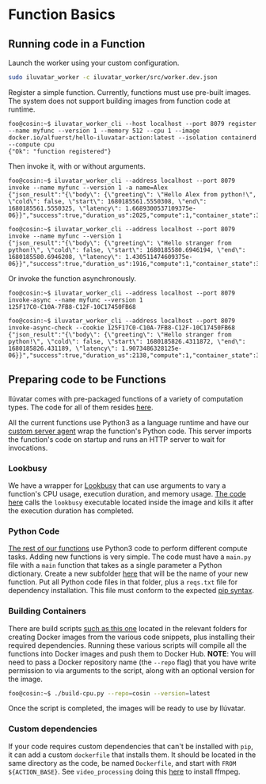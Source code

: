 # Function Basics

## Running code in a Function

Launch the worker using your custom configuration.

```bash
sudo iluvatar_worker -c iluvatar_worker/src/worker.dev.json
```

Register a simple function.
Currently, functions must use pre-built images.
The system does not support building images from function code at runtime.

```shell
foo@cosin:~$ iluvatar_worker_cli --host localhost --port 8079 register --name myfunc --version 1 --memory 512 --cpu 1 --image docker.io/alfuerst/hello-iluvatar-action:latest --isolation containerd --compute cpu
{"Ok": "function registered"}
```

Then invoke it, with or without arguments.

```shell
foo@cosin:~$ iluvatar_worker_cli --address localhost --port 8079 invoke --name myfunc --version 1 -a name=Alex
{"json_result":"{\"body\": {\"greeting\": \"Hello Alex from python!\", \"cold\": false, \"start\": 1680185561.5550308, \"end\": 1680185561.5550325, \"latency\": 1.6689300537109375e-06}}","success":true,"duration_us":2025,"compute":1,"container_state":3}
```

```shell
foo@cosin:~$ iluvatar_worker_cli --address localhost --port 8079 invoke --name myfunc --version 1
{"json_result":"{\"body\": {\"greeting\": \"Hello stranger from python!\", \"cold\": false, \"start\": 1680185580.6946194, \"end\": 1680185580.6946208, \"latency\": 1.430511474609375e-06}}","success":true,"duration_us":1916,"compute":1,"container_state":3}
```

Or invoke the function asynchronously.

```shell
foo@cosin:~$ iluvatar_worker_cli --address localhost --port 8079 invoke-async --name myfunc --version 1
125F17C0-C10A-7FB8-C12F-10C17450FB68
```

```shell
foo@cosin:~$ iluvatar_worker_cli --address localhost --port 8079 invoke-async-check --cookie 125F17C0-C10A-7FB8-C12F-10C17450FB68
{"json_result":"{\"body\": {\"greeting\": \"Hello stranger from python!\", \"cold\": false, \"start\": 1680185826.4311872, \"end\": 1680185826.431189, \"latency\": 1.9073486328125e-06}}","success":true,"duration_us":2138,"compute":1,"container_state":3}
```

## Preparing code to be Functions

Ilúvatar comes with pre-packaged functions of a variety of computation types.
The code for all of them resides [here](../../load/functions/).

All the current functions use Python3 as a language runtime and have our [custom server agent](../../load/functions/python3/server.py) wrap the function's Python code.
This server imports the function's code on startup and runs an HTTP server to wait for invocations.

### Lookbusy

We have a wrapper for [Lookbusy](http://www.devin.com/lookbusy/) that can use arguments to vary a function's CPU usage, execution duration, and memory usage.
[The code here](../../load/functions/lookbusy/main.py) calls the `lookbusy` executable located inside the image and kills it after the execution duration has completed.

### Python Code

[The rest of our functions]((../../load/functions/python3)) use Python3 code to perform different compute tasks.
Adding new functions is very simple.
The code must have a `main.py` file with a `main` function that takes as a single parameter a Python dictionary.
Create a new subfolder [here](../../load/functions/python3/functions/) that will be the name of your new function.
Put all Python code files in that folder, plus a `reqs.txt` file for dependency installation.
This file must conform to the expected [pip syntax](https://pip.pypa.io/en/stable/reference/requirements-file-format/).

### Building Containers

There are build scripts [such as this one](../../load/functions/python3/build-cpu.py) located in the relevant folders for creating Docker images from the various code snippets, plus installing their required dependencies.
Running these various scripts will compile all the functions into Docker images and push them to Docker Hub.
**NOTE**: You will need to pass a Docker repository name (the `--repo` flag) that you have write permission to via arguments to the script, along with an optional version for the image.

```bash
foo@cosin:~$ ./build-cpu.py --repo=cosin --version=latest
```

Once the script is completed, the images will be ready to use by Ilúvatar.

### Custom dependencies

If your code requires custom dependencies that can't be installed with `pip`, it can add a custom `dockerfile` that installs them.
It should be located in the same directory as the code, be named `Dockerfile`, and start with `FROM ${ACTION_BASE}`.
See `video_processing` doing this [here](../../load/functions/python3/functions/video_processing/Dockerfile) to install ffmpeg.
